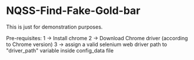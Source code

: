 # NQSS-Find-Fake-Gold-bar
This is just for demonstration purposes.

Pre-requisites:
1 -> Install chrome
2 -> Download Chrome driver (according to Chrome version)
3 -> assign a valid selenium web driver path to "driver_path" variable inside config_data file
